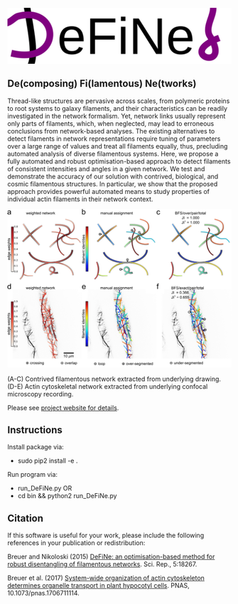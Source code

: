 ![](data/name.png)

## De(composing) Fi(lamentous) Ne(tworks)

Thread-like structures are pervasive across scales, from polymeric proteins to root systems to galaxy filaments,
and their characteristics can be readily investigated in the network formalism. Yet, network links usually represent only parts of filaments,
which, when neglected, may lead to erroneous conclusions from network-based analyses.
The existing alternatives to detect filaments in network representations require tuning of parameters over a large range of values and treat all filaments equally,
thus, precluding automated analysis of diverse filamentous systems. Here, we propose a fully automated and robust optimisation-based approach to detect
filaments of consistent intensities and angles in a given network. We test and demonstrate the accuracy of our solution with contrived, biological,
and cosmic filamentous structures. In particular, we show that the proposed approach provides powerful automated means to study properties of individual actin filaments
in their network context.

![](data/figure.png)

(A-C) Contrived filamentous network extracted from underlying drawing.
(D-E) Actin cytoskeletal network extracted from underlying confocal microscopy recording.

Please see [project website for details](http://mathbiol.mpimp-golm.mpg.de/DeFiNe/).

## Instructions

Install package via:

- sudo pip2 install -e .

Run program via:

- run_DeFiNe.py OR
- cd bin && python2 run_DeFiNe.py

## Citation

If this software is useful for your work, please include the following references in your publication or redistribution:

Breuer and Nikoloski (2015) [DeFiNe: an optimisation-based method for robust disentangling of filamentous networks](https://www.nature.com/articles/srep18267.pdf). Sci. Rep., 5:18267.

Breuer et al. (2017) [System-wide organization of actin cytoskeleton determines organelle transport in plant hypocotyl cells](https://www.pnas.org/content/pnas/114/28/E5741.full.pdf). PNAS, 10.1073/pnas.1706711114.

